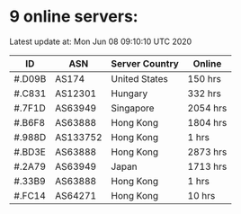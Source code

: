 # 9 online servers:

Latest update at: Mon Jun 08 09:10:10 UTC 2020

| ID | ASN | Server Country | Online |
| -- | --- | -------------- | ------ |
| #.D09B | AS174 | United States | 150 hrs |
| #.C831 | AS12301 | Hungary | 332 hrs |
| #.7F1D | AS63949 | Singapore | 2054 hrs |
| #.B6F8 | AS63888 | Hong Kong | 1804 hrs |
| #.988D | AS133752 | Hong Kong | 1 hrs |
| #.BD3E | AS63888 | Hong Kong | 2873 hrs |
| #.2A79 | AS63949 | Japan | 1713 hrs |
| #.33B9 | AS63888 | Hong Kong | 1 hrs |
| #.FC14 | AS64271 | Hong Kong | 10 hrs |

